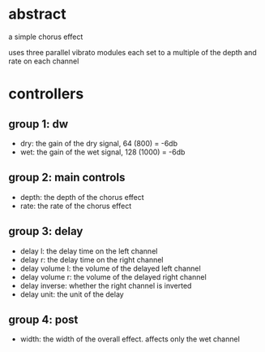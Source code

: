 # abstract

a simple chorus effect

uses three parallel vibrato modules each set to a multiple of the depth and rate on each channel

# controllers

## group 1: dw

- dry: the gain of the dry signal, 64 (800) = -6db
- wet: the gain of the wet signal, 128 (1000) = -6db

## group 2: main controls

- depth: the depth of the chorus effect
- rate: the rate of the chorus effect

## group 3: delay

- delay l: the delay time on the left channel
- delay r: the delay time on the right channel
- delay volume l: the volume of the delayed left channel
- delay volume r: the volume of the delayed right channel
- delay inverse: whether the right channel is inverted
- delay unit: the unit of the delay

## group 4: post
- width: the width of the overall effect. affects only the wet channel
